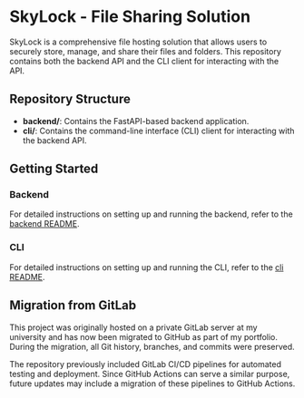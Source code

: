 # SkyLock - File Sharing Solution

SkyLock is a comprehensive file hosting solution that allows users to securely store, manage, and share their files and folders. This repository contains both the backend API and the CLI client for interacting with the API.

## Repository Structure

- **backend/**: Contains the FastAPI-based backend application.
- **cli/**: Contains the command-line interface (CLI) client for interacting with the backend API.

## Getting Started

### Backend

For detailed instructions on setting up and running the backend, refer to the [backend README](backend/README.md).

### CLI

For detailed instructions on setting up and running the CLI, refer to the [cli README](cli/README.md).

## Migration from GitLab

This project was originally hosted on a private GitLab server at my university and has now been migrated to GitHub as part of my portfolio. During the migration, all Git history, branches, and commits were preserved.

The repository previously included GitLab CI/CD pipelines for automated testing and deployment. Since GitHub Actions can serve a similar purpose, future updates may include a migration of these pipelines to GitHub Actions.
